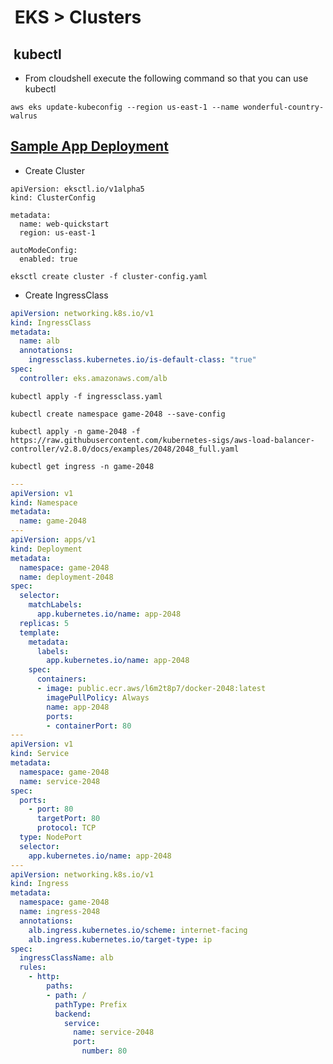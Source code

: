 #  EKS > Clusters

##  kubectl

- From cloudshell execute the following command so that you can use kubectl

```shell
aws eks update-kubeconfig --region us-east-1 --name wonderful-country-walrus
```

## [Sample App Deployment](https://docs.aws.amazon.com/eks/latest/userguide/quickstart.html#quickstart-deploy-game)

- Create Cluster

```shell title='cluster-config.yaml'
apiVersion: eksctl.io/v1alpha5
kind: ClusterConfig

metadata:
  name: web-quickstart
  region: us-east-1

autoModeConfig:
  enabled: true
```

```shell
eksctl create cluster -f cluster-config.yaml

```

- Create IngressClass

```yaml title='ingressclass.yaml'
apiVersion: networking.k8s.io/v1
kind: IngressClass
metadata:
  name: alb
  annotations:
    ingressclass.kubernetes.io/is-default-class: "true"
spec:
  controller: eks.amazonaws.com/alb
```

```shell
kubectl apply -f ingressclass.yaml

```

```shell
kubectl create namespace game-2048 --save-config

kubectl apply -n game-2048 -f https://raw.githubusercontent.com/kubernetes-sigs/aws-load-balancer-controller/v2.8.0/docs/examples/2048/2048_full.yaml

kubectl get ingress -n game-2048

```

```yml title='Full 2048'
---
apiVersion: v1
kind: Namespace
metadata:
  name: game-2048
---
apiVersion: apps/v1
kind: Deployment
metadata:
  namespace: game-2048
  name: deployment-2048
spec:
  selector:
    matchLabels:
      app.kubernetes.io/name: app-2048
  replicas: 5
  template:
    metadata:
      labels:
        app.kubernetes.io/name: app-2048
    spec:
      containers:
      - image: public.ecr.aws/l6m2t8p7/docker-2048:latest
        imagePullPolicy: Always
        name: app-2048
        ports:
        - containerPort: 80
---
apiVersion: v1
kind: Service
metadata:
  namespace: game-2048
  name: service-2048
spec:
  ports:
    - port: 80
      targetPort: 80
      protocol: TCP
  type: NodePort
  selector:
    app.kubernetes.io/name: app-2048
---
apiVersion: networking.k8s.io/v1
kind: Ingress
metadata:
  namespace: game-2048
  name: ingress-2048
  annotations:
    alb.ingress.kubernetes.io/scheme: internet-facing
    alb.ingress.kubernetes.io/target-type: ip
spec:
  ingressClassName: alb
  rules:
    - http:
        paths:
        - path: /
          pathType: Prefix
          backend:
            service:
              name: service-2048
              port:
                number: 80
```
